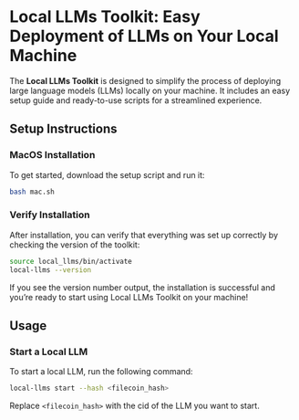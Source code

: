 # Local LLMs Toolkit: Easy Deployment of LLMs on Your Local Machine

The **Local LLMs Toolkit** is designed to simplify the process of deploying large language models (LLMs) locally on your machine. It includes an easy setup guide and ready-to-use scripts for a streamlined experience.

## Setup Instructions

### MacOS Installation

To get started, download the setup script and run it:
```bash
bash mac.sh
```
### Verify Installation

After installation, you can verify that everything was set up correctly by checking the version of the toolkit:
```bash
source local_llms/bin/activate
local-llms --version
```
If you see the version number output, the installation is successful and you’re ready to start using Local LLMs Toolkit on your machine!

## Usage
### Start a Local LLM
To start a local LLM, run the following command:
```bash
local-llms start --hash <filecoin_hash>
```
Replace `<filecoin_hash>` with the cid of the LLM you want to start.
